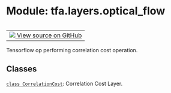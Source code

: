 <div itemscope itemtype="http://developers.google.com/ReferenceObject">
<meta itemprop="name" content="tfa.layers.optical_flow" />
<meta itemprop="path" content="Stable" />
</div>

# Module: tfa.layers.optical_flow


<table class="tfo-notebook-buttons tfo-api" align="left">

<td>
  <a target="_blank" href="https://github.com/tensorflow/addons/tree/r0.6/tensorflow_addons/layers/optical_flow.py">
    <img src="https://www.tensorflow.org/images/GitHub-Mark-32px.png" />
    View source on GitHub
  </a>
</td></table>



Tensorflow op performing correlation cost operation.

<!-- Placeholder for "Used in" -->


## Classes

[`class CorrelationCost`](../../tfa/layers/CorrelationCost.md): Correlation Cost Layer.

